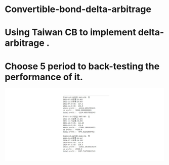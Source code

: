 # Convertible-bond-delta-arbitrage

# Using Taiwan CB to implement delta-arbitrage .
# Choose 5 period to back-testing the performance of it.

![Image](performanceofcb.jpg)
